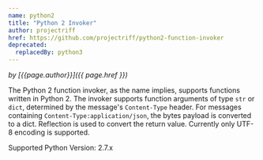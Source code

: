 ```yaml
---
name: python2
title: "Python 2 Invoker"
author: projectriff
href: https://github.com/projectriff/python2-function-invoker
deprecated:
  replacedBy: python3
---
```


*by [{{page.author}}]({{ page.href }})*

The Python 2 function invoker, as the name implies, supports functions written in Python 2.  The invoker supports function arguments of type `str` or `dict`, determined by the message's `Content-Type` header.
For messages containing `Content-Type:application/json`, the bytes payload is converted to a dict. Reflection is used to convert the return value. Currently only UTF-8 encoding is supported.

Supported Python Version: 2.7.x
